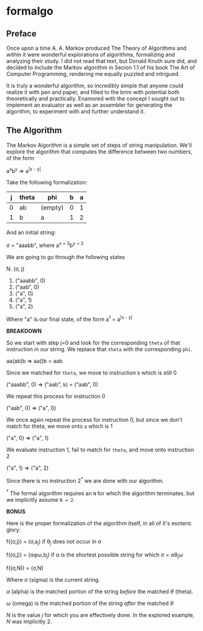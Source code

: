 # formalgo

## Preface

Once upon a time A. A. Markov produced The Theory of Algorithms and within it 
were wonderful explorations of algorithms, formalizing and analyzing their study.
I did not read that text, but Donald Knuth sure did, and decided to include the 
Markov algorithm in Secion 1.1 of his book The Art of Computer Programming, 
rendering me equally puzzled and intrigued.

It is truly a wonderful algorithm, so incredibly simple that anyone 
could realize it with pen and paper, and filled to the brim with potential
both theoretically and practically. Enamored with the concept I sought out 
to implement an evaluator as well as an assembler for generating the algorithm, 
to experiment with and further understand it.

## The Algorithm

The Markov Algorithm is a simple set of steps of string manipulation.
We'll explore the algorithm that computes the difference between two numbers,
of the form

  a<sup>x</sup>b<sup>y</sup> => a<sup>|x - y|</sup>

Take the following formalization:

| j   | theta | phi     | b   | a   |
| --- | ----- | ------- | --- | --- |
| 0   | ab    | (empty) | 0   | 1   | 
| 1   | b     | a       | 1   | 2   | 

And an initial string:

  &sigma; = "aaabb",  where a<sup>x = 3</sup>b<sup>y = 2</sup>

We are going to go through the following states

  N. (&sigma;, j)
  1. ("aaabb", 0)
  2. ("aab", 0)
  3. ("a", 0)
  4. ("a", 1)
  5. ("a", 2)

Where "a" is our final state, of the form a<sup>1</sup> = a<sup>|x - y|</sup>

**BREAKDOWN**

So we start with step j=0 and look for the corresponding 
`theta` of that instruction in our string. We replace that `theta` with 
the corresponding `phi`.

  aa(ab)b => aa()b = aab

Since we matched for `theta`, we move to instruction `b` which is still 0

  ("aaabb", 0) => ("aab", `b`) = ("aab", 0)

We repeat this process for instruction 0

  ("aab", 0)   => ("a", 0)

We once again repeat the process for instruction 0, but since we don't 
match for theta, we move onto `a` which is 1

  ("a", 0)     => ("a", 1)

We evaluate instruction 1, fail to match for `theta`, 
and move onto instruction 2

  ("a", 1)     => ("a", 2)

Since there is no instruction 2<sup>\*</sup> we are done with our algorithm.

<sup>\*</sup> The formal algorithm requires an `N` for which the algorithm
terminates, but we implicitly assume `N = 2`.

**BONUS**

Here is the proper formalization of the algorithm itself, in all of it's 
esoteric glory:

  f((&sigma;,j)) = (&sigma;,a<sub>j</sub>)              if &theta;<sub>j</sub> does not occur in &sigma;

  f((&sigma;,j)) = (&alpha;&phi;&omega;,b<sub>j</sub>)  if &alpha; is the shortest possible string for which &sigma; = &alpha;&theta;<sub>j</sub>&omega;

  f((&sigma;,N)) = (&sigma;,N)

Where *&sigma;* (sigma) is the current string.

*&alpha;* (alpha) is the matched portion of the string *before* the matched *&theta;* (theta).

*&omega;* (omega) is the matched portion of the string *after* the matched *&theta;*

*N* is the value *j* for which you are effectively done. 
In the explored example, *N* was implicitly 2.

